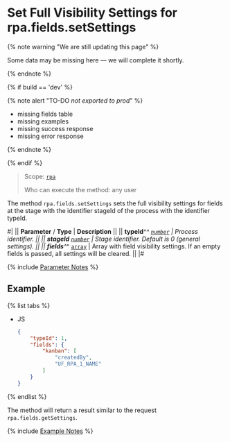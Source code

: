 # Set Full Visibility Settings for rpa.fields.setSettings

{% note warning "We are still updating this page" %}

Some data may be missing here — we will complete it shortly.

{% endnote %}

{% if build == 'dev' %}

{% note alert "TO-DO _not exported to prod_" %}

- missing fields table
- missing examples
- missing success response
- missing error response

{% endnote %}

{% endif %}

> Scope: [`rpa`](../../../scopes/permissions.md)
>
> Who can execute the method: any user

The method `rpa.fields.setSettings` sets the full visibility settings for fields at the stage with the identifier stageId of the process with the identifier typeId.

#|
|| **Parameter** / **Type** | **Description** ||
|| **typeId**^*^ 
[`number`](../../../data-types.md) | Process identifier. ||
|| **stageId** 
[`number`](../../../data-types.md) | Stage identifier. Default is 0 (general settings). ||
|| **fields**^*^ 
[`array`](../../../data-types.md) | Array with field visibility settings. If an empty fields is passed, all settings will be cleared. ||
|#

{% include [Parameter Notes](../../../../_includes/required.md) %}

## Example

{% list tabs %}

- JS

    ```json
    {
        "typeId": 1,
        "fields": {
            "kanban": [
                "createdBy",
                "UF_RPA_1_NAME"
            ]
        }
    }
    ```

{% endlist %}

The method will return a result similar to the request `rpa.fields.getSettings`.

{% include [Example Notes](../../../../_includes/examples.md) %}
